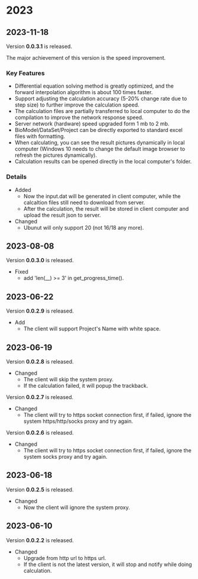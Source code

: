 


# 2023

## 2023-11-18
Version **0.0.3.1** is released.

The major achievement of this version is the speed improvement.

### Key Features
- Differential equation solving method is greatly optimized, and the forward interpolation algorithm is about 100 times faster.
- Support adjusting the calculation accuracy (5-20% change rate due to step size) to further improve the calculation speed.
- The calculation files are partially transferred to local computer to do the compilation to improve the network response speed.
- Server network (hardware) speed upgraded form 1 mb to 2 mb.
- BioModel/DataSet/Project can be directly exported to standard excel files with formatting.
- When calculating, you can see the result pictures dynamically in local computer (Windows 10 needs to change the default image browser to refresh the pictures dynamically).
- Calculation results can be opened directly in the local computer's folder.


### Details
- Added
  - Now the input.dat will be generated in client computer, while the calcaltion files still need to download from server.
  - After the calculation, the result will be stored in client computer and upload the result json to server.
- Changed
  - Ubunut will only support 20 (not 16/18 any more).


## 2023-08-08
Version **0.0.3.0** is released.

- Fixed
  - add 'len(__) >= 3' in get_progress_time().



## 2023-06-22
Version **0.0.2.9** is released.

- Add
  - The client will support Project's Name with white space.



## 2023-06-19
Version **0.0.2.8** is released.

- Changed
  - The client will skip the system proxy.
  - If the calculation failed, it will popup the trackback.


Version **0.0.2.7** is released.

- Changed
  - The client will try to https socket connection first, if failed, ignore the system https/http/socks proxy and try again.


Version **0.0.2.6** is released.

- Changed
  - The client will try to https socket connection first, if failed, ignore the system socks proxy and try again.


## 2023-06-18
Version **0.0.2.5** is released.

- Changed
  - Now the client will ignore the system proxy.



## 2023-06-10
Version **0.0.2.2** is released.


- Changed
  - Upgrade from http url to https url.
  - If the client is not the latest version, it will stop and notify while doing calculation.

